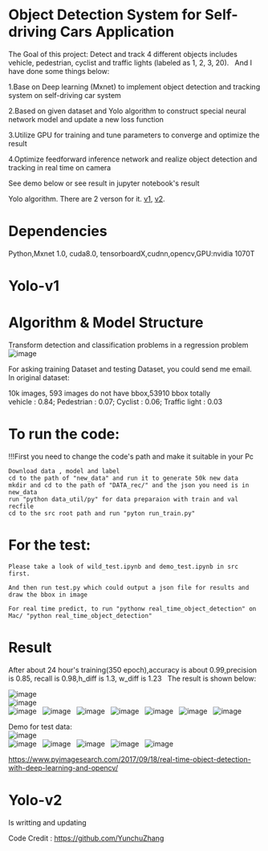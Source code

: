 # Object Detection System for Self-driving Cars Application
The Goal of this project: Detect and track 4 different objects includes vehicle, pedestrian, cyclist and traffic lights (labeled as 1, 2, 3, 20).   
And I have done some things below:  

 1.Base on Deep learning (Mxnet) to implement object detection and tracking system on self-driving car system      

 2.Based on given dataset and Yolo algorithm to construct special neural network model and update a new loss function      

 3.Utilize GPU for training and tune parameters to converge and optimize the result        

 4.Optimize feedforward inference network and realize object detection and tracking in real time on camera     

See demo below or see result in jupyter notebook's result       

Yolo algorithm. There are 2 verson for it. [v1](https://arxiv.org/pdf/1506.02640.pdf), [v2](https://arxiv.org/pdf/1612.08242.pdf).  


# Dependencies
Python,Mxnet 1.0, cuda8.0, tensorboardX,cudnn,opencv,GPU:nvidia 1070T


# Yolo-v1  
# Algorithm & Model Structure  
Transform detection and classification problems in a regression problem  
![image](https://github.com/nudlesoup/DeepLearning/blob/master/3DdetectionPrototype/readme/0.jpg)
 



For asking training Dataset and testing Dataset, you could send me email.  
In original dataset:  

10k images, 593 images do not have bbox,53910 bbox totally  
vehicle : 0.84; Pedestrian : 0.07; Cyclist : 0.06; Traffic light : 0.03

# To run the code:  
!!!First you need to change the code's path and make it suitable in your Pc  

    Download data , model and label  
    cd to the path of "new_data" and run it to generate 50k new data  
    mkdir and cd to the path of "DATA_rec/" and the json you need is in new_data  
    run "python data_util/py" for data preparaion with train and val recfile  
    cd to the src root path and run "pyton run_train.py"  
    
  
 # For the test:  
  
    Please take a look of wild_test.ipynb and demo_test.ipynb in src first.
    
    And then run test.py which could output a json file for results and draw the bbox in image
    
    For real time predict, to run "pythonw real_time_object_detection" on Mac/ "python real_time_object_detection"
    
# Result
After about 24 hour's training(350 epoch),accuracy is about 0.99,precision is 0.85, recall is 0.98,h_diff is 1.3, w_diff is 1.23  
The result is shown below:  

![image](https://github.com/nudlesoup/DeepLearning/blob/master/3DdetectionPrototype/readme/1.png)  
![image](https://github.com/nudlesoup/DeepLearning/blob/master/3DdetectionPrototype/readme/2.png)  
![image](https://github.com/nudlesoup/DeepLearning/blob/master/3DdetectionPrototype/readme/3.png)  
![image](https://github.com/nudlesoup/DeepLearning/blob/master/3DdetectionPrototype/readme/4.png)  
![image](https://github.com/nudlesoup/DeepLearning/blob/master/3DdetectionPrototype/readme/5.png)  
![image](https://github.com/nudlesoup/DeepLearning/blob/master/3DdetectionPrototype/readme/6.png)  
![image](https://github.com/nudlesoup/DeepLearning/blob/master/3DdetectionPrototype/readme/7.png)  
![image](https://github.com/nudlesoup/DeepLearning/blob/master/3DdetectionPrototype/readme/8.png)  
![image](https://github.com/nudlesoup/DeepLearning/blob/master/3DdetectionPrototype/readme/9.png)  

Demo for test data:  
![image](https://github.com/nudlesoup/DeepLearning/blob/master/3DdetectionPrototype/readme/t1.jpg)  
![image](https://github.com/nudlesoup/DeepLearning/blob/master/3DdetectionPrototype/readme/t2.jpg)  
![image](https://github.com/nudlesoup/DeepLearning/blob/master/3DdetectionPrototype/readme/t3.jpg)  
![image](https://github.com/nudlesoup/DeepLearning/blob/master/3DdetectionPrototype/readme/t4.jpg)  
![image](https://github.com/nudlesoup/DeepLearning/blob/master/3DdetectionPrototype/readme/t5.jpg)  
![image](https://github.com/nudlesoup/DeepLearning/blob/master/3DdetectionPrototype/readme/t6.jpg)


https://www.pyimagesearch.com/2017/09/18/real-time-object-detection-with-deep-learning-and-opencv/
# Yolo-v2
Is writting and updating


Code Credit : 
https://github.com/YunchuZhang